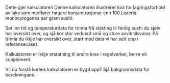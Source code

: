 Dette gjer kalkulatoren
Denne kalkulatoren illustrerer kva for lagringsforhold av laks som medfører høgare konsentrasjonar enn 100 Listeria monocytogenes per gram sushi.

Set inn tid og temperaturdata for trinna frå slakting til ferdig sushi du sjølv har oversikt over, og sjå kor stor verknad små og store avvik tilsvarar. På trinna du ikkje har oversikt over, start med data vi har sett opp i referansecaset.

Kalkulatoren er ikkje erstatning til andre krav i regelverket, berre eit supplement.

Vil du forstå korleis kalkulatoren er bygd opp? Sjå bakgrunnsdata for berekningane.
